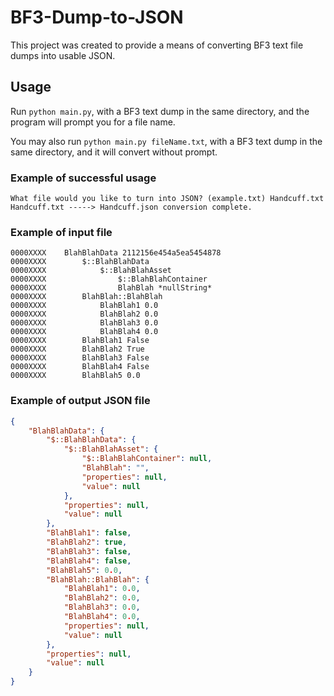 BF3-Dump-to-JSON
================

This project was created to provide a means of converting BF3 text file dumps into usable JSON.

## Usage

Run `python main.py`, with a BF3 text dump in the same directory, and the program will prompt you for a file name.

You may also run `python main.py fileName.txt`, with a BF3 text dump in the same directory, and it will convert without prompt.

### Example of successful usage

```
What file would you like to turn into JSON? (example.txt) Handcuff.txt
Handcuff.txt -----> Handcuff.json conversion complete.
```

### Example of input file

```
0000XXXX    BlahBlahData 2112156e454a5ea5454878
0000XXXX        $::BlahBlahData
0000XXXX            $::BlahBlahAsset
0000XXXX                $::BlahBlahContainer
0000XXXX                BlahBlah *nullString*
0000XXXX        BlahBlah::BlahBlah
0000XXXX            BlahBlah1 0.0
0000XXXX            BlahBlah2 0.0
0000XXXX            BlahBlah3 0.0
0000XXXX            BlahBlah4 0.0
0000XXXX        BlahBlah1 False
0000XXXX        BlahBlah2 True
0000XXXX        BlahBlah3 False
0000XXXX        BlahBlah4 False
0000XXXX        BlahBlah5 0.0

```

### Example of output JSON file

```json
{
    "BlahBlahData": {
        "$::BlahBlahData": {
            "$::BlahBlahAsset": {
                "$::BlahBlahContainer": null,
                "BlahBlah": "",
                "properties": null,
                "value": null
            },
            "properties": null,
            "value": null
        },
        "BlahBlah1": false,
        "BlahBlah2": true,
        "BlahBlah3": false,
        "BlahBlah4": false,
        "BlahBlah5": 0.0,
        "BlahBlah::BlahBlah": {
            "BlahBlah1": 0.0,
            "BlahBlah2": 0.0,
            "BlahBlah3": 0.0,
            "BlahBlah4": 0.0,
            "properties": null,
            "value": null
        },
        "properties": null,
        "value": null
    }
}
```

